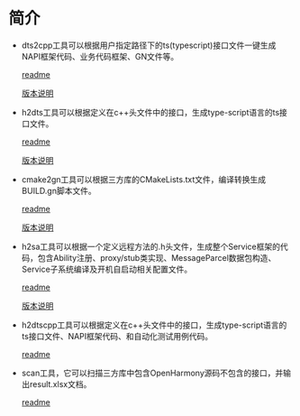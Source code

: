 # 简介

- dts2cpp工具可以根据用户指定路径下的ts(typescript)接口文件一键生成NAPI框架代码、业务代码框架、GN文件等。

  [readme](https://gitee.com/openharmony/napi_generator/blob/master/src/cli/dts2cpp/dts2cpp_README_ZH.md)

  [版本说明](https://gitee.com/openharmony/napi_generator/tree/master/src/cli/dts2cpp/docs/release-notes)

- h2dts工具可以根据定义在c++头文件中的接口，生成type-script语言的ts接口文件。

  [readme](https://gitee.com/openharmony/napi_generator/blob/master/src/cli/h2dts/h2dts_README_ZH.md)

  [版本说明](https://gitee.com/openharmony/napi_generator/tree/master/src/cli/h2dts/docs/release-notes/ts_Gen-1.0.md) 

- cmake2gn工具可以根据三方库的CMakeLists.txt文件，编译转换生成BUILD.gn脚本文件。

  [readme](https://gitee.com/openharmony/napi_generator/blob/master/src/cli/cmake2gn/cmake2gn_README_ZH.md)

  [版本说明](https://gitee.com/openharmony/napi_generator/tree/master/src/cli/cmake2gn/docs/release-notes/gn-gen-release-notes-0.0.2.md)  

- h2sa工具可以根据一个定义远程方法的.h头文件，生成整个Service框架的代码，包含Ability注册、proxy/stub类实现、MessageParcel数据包构造、Service子系统编译及开机自启动相关配置文件。

  [readme](https://gitee.com/openharmony/napi_generator/blob/master/src/cli/h2sa/h2sa_README_ZH.md)

  [版本说明](https://gitee.com/openharmony/napi_generator/tree/master/src/cli/h2sa/docs/release-notes/Service-1.0.md)  

- h2dtscpp工具可以根据定义在c++头文件中的接口，生成type-script语言的ts接口文件、NAPI框架代码、和自动化测试用例代码。

  [readme](https://gitee.com/openharmony/napi_generator/blob/master/src/cli/h2dtscpp/h2dtscpp_README_ZH.md)

- scan工具，它可以扫描三方库中包含OpenHarmony源码不包含的接口，并输出result.xlsx文档。

  [readme](https://gitee.com/openharmony/napi_generator/blob/master/src/tool/api/scan_README_ZH.md)